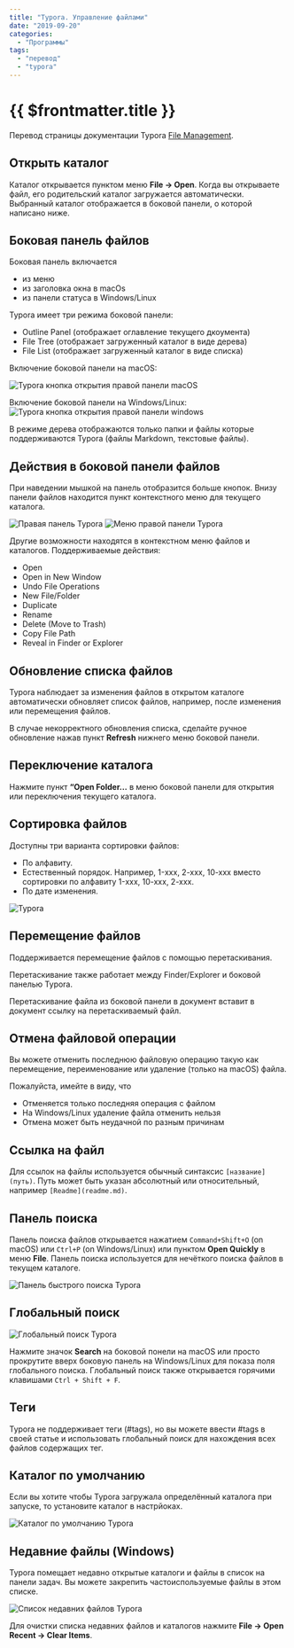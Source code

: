 ```yaml
---
title: "Typora. Управление файлами"
date: "2019-09-20"
categories: 
  - "Программы"
tags: 
  - "перевод"
  - "typora"
---
```


# {{ $frontmatter.title }}

Перевод страницы документации Typora [File Management](http://support.typora.io/File-Management/).

## Открыть каталог

Каталог открывается пунктом меню **File -> Open**. Когда вы открываете файл, его родительский каталог загружается автоматически. Выбранный каталог отображается в боковой панели, о которой написано ниже.

## Боковая панель файлов

Боковая панель включается

- из меню
- из заголовка окна в macOs
- из панели статуса в Windows/Linux

Typora имеет три режима боковой панели:

- Outline Panel (отображает оглавление текущего дкоумента)
- File Tree (отображает загруженный каталог в виде дерева)
- File List (отображает загруженный каталог в виде списка)

Включение боковой панели на macOS:

![Typora кнопка открытия правой панели macOS](images/typora_fm_01.png)

Включение боковой панели на Windows/Linux: ![Typora кнопка открытия правой панели windows](images/typora_fm_02.png)

В режиме дерева отображаются только папки и файлы которые поддерживаются Typora (файлы Markdown, текстовые файлы).

## Действия в боковой панели файлов

При наведении мышкой на панель отобразится больше кнопок. Внизу панели файлов находится пункт контекстного меню для текущего каталога.

![Правая панель Typora](images/typora_fm_03.png) ![Меню правой панели Typora](images/typora_fm_04.png)

Другие возможности находятся в контекстном меню файлов и каталогов. Поддерживаемые действия:

- Open
- Open in New Window
- Undo File Operations
- New File/Folder
- Duplicate
- Rename
- Delete (Move to Trash)
- Copy File Path
- Reveal in Finder or Explorer

## Обновление списка файлов

Typora наблюдает за изменения файлов в открытом каталоге автоматически обновляет список файлов, например, после изменения или перемещения файлов.

В случае некорректного обновления списка, сделайте ручное обновление нажав пункт **Refresh** нижнего меню боковой панели.

## Переключение каталога

Нажмите пункт **“Open Folder…** в меню боковой панели для открытия или переключения текущего каталога.

## Сортировка файлов

Доступны три варианта сортировки файлов:

- По алфавиту.
- Естественный порядок. Например, 1-xxx, 2-xxx, 10-xxx вместо сортировки по алфавиту 1-xxx, 10-xxx, 2-xxx.
- По дате изменения.

![Typora](images/typora_fm_05.png)

## Перемещение файлов

Поддерживается перемещение файлов с помощью перетаскивания.

Перетаскивание также работает между Finder/Explorer и боковой панелью Typora.

Перетаскивание файла из боковой панели в документ вставит в документ ссылку на перетаскиваемый файл.

## Отмена файловой операции

Вы можете отменить последнюю файловую операцию такую как перемещение, переименование или удаление (только на macOS) файла.

Пожалуйста, имейте в виду, что

- Отменяется только последняя операция с файлом
- На Windows/Linux удаление файла отменить нельзя
- Отмена может быть неудачной по разным причинам

## Ссылка на файл

Для ссылок на файлы используется обычный синтаксис `[название](путь)`. Путь может быть указан абсолютный или относительный, например `[Readme](readme.md)`.

## Панель поиска

Панель поиска файлов открывается нажатием `Command+Shift+O` (on macOS) или `Ctrl+P` (on Windows/Linux) или пунктом **Open Quickly** в меню **File**. Панель поиска используется для нечёткого поиска файлов в текущем каталоге.

![Панель быстрого поиска Typora](images/typora_fm_06.png)

## Глобальный поиск

![Глобальный поиск Typora](images/typora_fm_07.png)

Нажмите значок **Search** на боковой понели на macOS или просто прокрутите вверх боковую панель на Windows/Linux для показа поля глобального поиска. Глобальный поиск также открывается горячими клавишами `Ctrl + Shift + F`.

## Теги

Typora не поддерживает теги (#tags), но вы можете ввести #tags в своей статье и использовать глобальный поиск для нахождения всех файлов содержащих тег.

## Каталог по умолчанию

Если вы хотите чтобы Typora загружала определённый каталога при запуске, то установите каталог в настрйоках.

![Каталог по умолчанию Typora](images/typora_fm_08.png)

## Недавние файлы (Windows)

Typora помещает недавно открытые каталоги и файлы в список на панели задач. Вы можете закрепить частоиспользуемые файлы в этом списке.

![Список недавних файлов Typora](images/typora_fm_09.png)

Для очистки списка недавних файлов и каталогов нажмите **File -> Open Recent -> Clear Items**.
